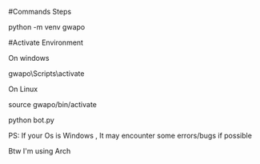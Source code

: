 #Commands Steps

python -m venv gwapo

#Activate Environment

On windows

gwapo\Scripts\activate

On Linux

source gwapo/bin/activate


python bot.py


PS: If your Os is Windows , It may encounter some errors/bugs if possible


Btw I'm using Arch
